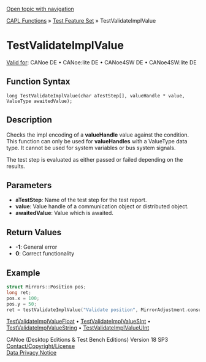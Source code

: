 [Open topic with navigation](../../../../../CANoeDEFamily.htm#Topics/CAPLFunctions/Test/Functions/CAPLfunctionTestValidateImplValue.md)

[CAPL Functions](../../CAPLfunctions.md) » [Test Feature Set](../CAPLfunctionsTFSOverview.md) » TestValidateImplValue

# TestValidateImplValue

[Valid for](../../../Shared/FeatureAvailability.md): CANoe DE • CANoe:lite DE • CANoe4SW DE • CANoe4SW:lite DE

## Function Syntax

```
long TestValidateImplValue(char aTestStep[], valueHandle * value, ValueType awaitedValue);
```

## Description

Checks the impl encoding of a **valueHandle** value against the condition. This function can only be used for **valueHandles** with a ValueType data type. It cannot be used for system variables or bus system signals.

The test step is evaluated as either passed or failed depending on the results.

## Parameters

- **aTestStep**: Name of the test step for the test report.
- **value**: Value handle of a communication object or distributed object.
- **awaitedValue**: Value which is awaited.

## Return Values

- **-1**: General error
- **0**: Correct functionality

## Example

```c
struct Mirrors::Position pos;
long ret;
pos.x = 100;
pos.y = 50;
ret = testValidateImplValue("Validate position", MirrorAdjustment.consumerSide[0,0].CurrentPosition, pos);
```

[TestValidateImplValueFloat](CAPLfunctionTestValidateImplValueFloat.md) • [TestValidateImplValueSInt](CAPLfunctionTestValidateImplValueSInt.md) • [TestValidateImplValueString](CAPLfunctionTestValidateImplValueString.md) • [TestValidateImplValueUInt](CAPLfunctionTestValidateImplValueUInt.md)

CANoe (Desktop Editions & Test Bench Editions) Version 18 SP3  
[Contact/Copyright/License](../../../Shared/ContactCopyrightLicense.md)  
[Data Privacy Notice](https://www.vector.com/int/en/company/get-info/privacy-policy/)

